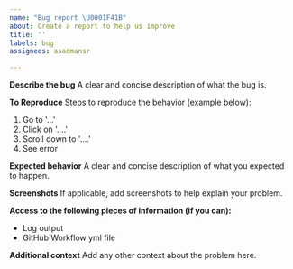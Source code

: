 ```yaml
---
name: "Bug report \U0001F41B"
about: Create a report to help us improve
title: ''
labels: bug
assignees: asadmansr

---
```


**Describe the bug**
A clear and concise description of what the bug is.

**To Reproduce**
Steps to reproduce the behavior (example below):
1. Go to '...'
2. Click on '....'
3. Scroll down to '....'
4. See error

**Expected behavior**
A clear and concise description of what you expected to happen.

**Screenshots**
If applicable, add screenshots to help explain your problem.

**Access to the following pieces of information (if you can):**
- Log output
- GitHub Workflow yml file

**Additional context**
Add any other context about the problem here.
